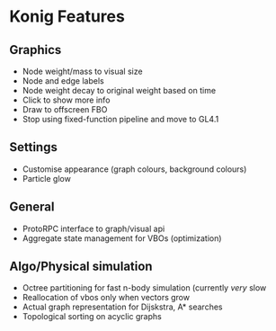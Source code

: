 # Konig Features

## Graphics

 - Node weight/mass to visual size
 - Node and edge labels
 - Node weight decay to original weight based on time
 - Click to show more info
 - Draw to offscreen FBO
 - Stop using fixed-function pipeline and move to GL4.1
 
## Settings
 - Customise appearance (graph colours, background colours)
 - Particle glow

## General

 - ProtoRPC interface to graph/visual api
 - Aggregate state management for VBOs (optimization)
 
## Algo/Physical simulation

 - Octree partitioning for fast n-body simulation (currently _very_ slow
 - Reallocation of vbos only when vectors grow
 - Actual graph representation for Dijskstra, A* searches
 - Topological sorting on acyclic graphs
 